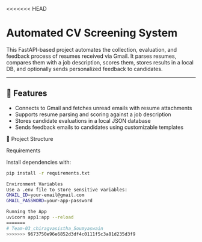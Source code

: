<<<<<<< HEAD
# Automated CV Screening System

This FastAPI-based project automates the collection, evaluation, and feedback process of resumes received via Gmail. It parses resumes, compares them with a job description, scores them, stores results in a local DB, and optionally sends personalized feedback to candidates.

---

## 🚀 Features

- Connects to Gmail and fetches unread emails with resume attachments
- Supports resume parsing and scoring against a job description
- Stores candidate evaluations in a local JSON database
- Sends feedback emails to candidates using customizable templates

📁 Project Structure

Requirements

Install dependencies with:

```bash
pip install -r requirements.txt

Environment Variables
Use a .env file to store sensitive variables:
GMAIL_ID=your-email@gmail.com
GMAIL_PASSWORD=your-app-password

Running the App
uvicorn app1:app --reload
=======
# Team-03_chiragvasistha_Soumyaswain
>>>>>>> 9673750e96e6852d3df4c0111f5c3a81d235d3f9
